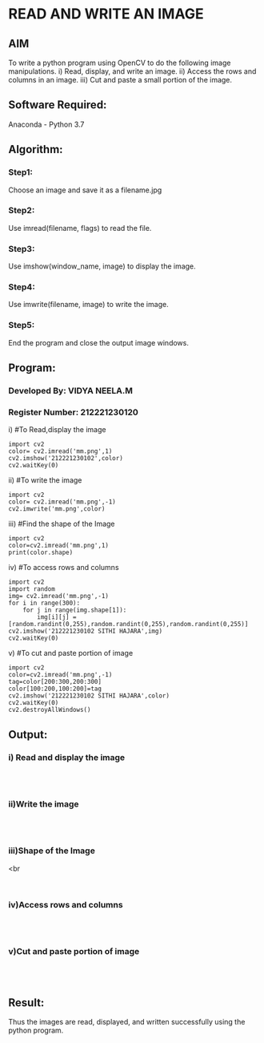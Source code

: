 # READ AND WRITE AN IMAGE
## AIM
To write a python program using OpenCV to do the following image manipulations.
i) Read, display, and write an image.
ii) Access the rows and columns in an image.
iii) Cut and paste a small portion of the image.

## Software Required:
Anaconda - Python 3.7
## Algorithm:
### Step1:
Choose an image and save it as a filename.jpg
### Step2:
Use imread(filename, flags) to read the file.
### Step3:
Use imshow(window_name, image) to display the image.
### Step4:
Use imwrite(filename, image) to write the image.
### Step5:
End the program and close the output image windows.
## Program:
### Developed By: VIDYA NEELA.M
### Register Number: 212221230120
i) #To Read,display the image
```
import cv2
color= cv2.imread('mm.png',1)
cv2.imshow('212221230102',color)
cv2.waitKey(0)
```

ii) #To write the image
```
import cv2
color= cv2.imread('mm.png',-1)
cv2.imwrite('mm.png',color)
```

iii) #Find the shape of the Image
```
import cv2
color=cv2.imread('mm.png',1)
print(color.shape)
```
iv) #To access rows and columns

```
import cv2
import random
img= cv2.imread('mm.png',-1)
for i in range(300):
    for j in range(img.shape[1]):
        img[i][j] = [random.randint(0,255),random.randint(0,255),random.randint(0,255)]
cv2.imshow('212221230102 SITHI HAJARA',img)
cv2.waitKey(0)
```
v) #To cut and paste portion of image
```
import cv2
color=cv2.imread('mm.png',-1)
tag=color[200:300,200:300]
color[100:200,100:200]=tag
cv2.imshow('212221230102 SITHI HAJARA',color)
cv2.waitKey(0)
cv2.destroyAllWindows()

```

## Output:

### i) Read and display the image

<br>

<br>

### ii)Write the image

<br>

<br>

### iii)Shape of the Image

<br

<br>

### iv)Access rows and columns
<br>

<br>

### v)Cut and paste portion of image
<br>

<br>

## Result:
Thus the images are read, displayed, and written successfully using the python program.



